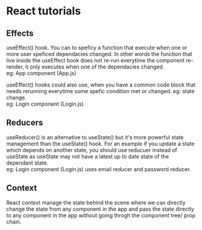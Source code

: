 # React tutorials

## Effects

useEffect() hook. You can to speficy a function that execute when one or more user speficed dependacies changed. In other words the function that live inside the useEffect hook does not re-run everytime the component re-render, it only executes when one of the dependacies changed.\
eg: App component (App.js)

useEffect() hooks could also use, when you have a common code block that needs rerunning everytime some spefic condition met or changed. eg: state change.\
eg: Login component (Login.js)

## Reducers

useReducer() is an alternative to useState() but it's more powerful state management than the useState() hook. For an example if you update a state which depends on another state, you should use reducuer instead of useState as useState may not have a latest up to date state of the dependant state.\
eg: Login component (Login.js) uses email reducer and password reducer.

## Context
React context manage the state behind the scene where we can directly change the state from any component in the app and pass the state directly to any component in the app without going throgh the component tree/ prop chain. 